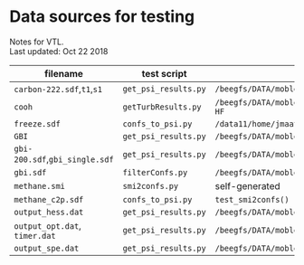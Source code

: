 
# Data sources for testing
Notes for VTL.  
Last updated: Oct 22 2018

| filename                       | test script          | source                                                                                       |
|--------------------------------|----------------------|----------------------------------------------------------------------------------------------|
| `carbon-222.sdf`,`t1`,`s1`     | `get_psi_results.py` | `/beegfs/DATA/mobley/limvt/openforcefield/pipeline/work_hydrocarbons/HESS`                   |
| `cooh`                         | `getTurbResults.py`  | `/beegfs/DATA/mobley/limvt/openforcefield/pipeline/work_coohDirection/02_torsion/03_Turbomole/2_solv-HF` 
| `freeze.sdf`                   | `confs_to_psi.py`    | `/data11/home/jmaat/off_nitrogens/sdf_min/sdf_min_mol2/pyrnit_2_constituent_11_improper.sdf` |
| `GBI`                          | `get_psi_results.py` | `/beegfs/DATA/mobley/limvt/openforcefield/pipeline/03_examples/set1/GBI`                     |
| `gbi-200.sdf`,`gbi_single.sdf` | `get_psi_results.py` | `/beegfs/DATA/mobley/limvt/openforcefield/pipeline/03_examples/set1/examples2-200.sdf`       |
| `gbi.sdf`                      | `filterConfs.py`     | `/beegfs/DATA/mobley/limvt/openforcefield/pipeline/03_examples/set1/examples2.sdf`           |
| `methane.smi`                  | `smi2confs.py`       | self-generated                                                                               |
| `methane_c2p.sdf`              | `confs_to_psi.py`    | `test_smi2confs()`                                                                           |
| `output_hess.dat`              | `get_psi_results.py` | `/beegfs/DATA/mobley/limvt/openforcefield/hessian/sandbox_benzene/benzene/output.dat`        |
| `output_opt.dat`, `timer.dat`  | `get_psi_results.py` | `/beegfs/DATA/mobley/limvt/openforcefield/pipeline/03_examples/set1/GBI/1/`                  |
| `output_spe.dat`               | `get_psi_results.py` | `/beegfs/DATA/mobley/limvt/openforcefield/pipeline/set1_01_main/SPE1/AlkEthOH_c1178/1/output.dat` |

